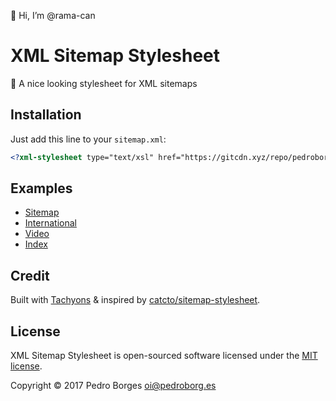 👋 Hi, I’m @rama-can

# XML Sitemap Stylesheet
💅 A nice looking stylesheet for XML sitemaps

## Installation
Just add this line to your `sitemap.xml`:

```xsl
<?xml-stylesheet type="text/xsl" href="https://gitcdn.xyz/repo/pedroborges/xml-sitemap-stylesheet/master/sitemap.xsl"?>
```

## Examples
- [Sitemap](https://gitcdn.xyz/repo/pedroborges/xml-sitemap-stylesheet/master/examples/sitemap.xml)
- [International](https://gitcdn.xyz/repo/pedroborges/xml-sitemap-stylesheet/master/examples/international.xml)
- [Video](https://gitcdn.xyz/repo/pedroborges/xml-sitemap-stylesheet/master/examples/video.xml)
- [Index](https://gitcdn.xyz/repo/pedroborges/xml-sitemap-stylesheet/master/examples/index.xml)

## Credit
Built with [Tachyons](http://tachyons.io) & inspired by [catcto/sitemap-stylesheet](https://github.com/catcto/sitemap-stylesheet).

## License
XML Sitemap Stylesheet is open-sourced software licensed under the [MIT license](http://www.opensource.org/licenses/mit-license.php).


Copyright © 2017 Pedro Borges <oi@pedroborg.es>
